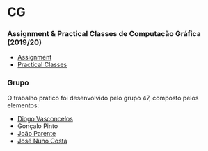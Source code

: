 # CG
### Assignment & Practical Classes de Computação Gráfica (2019/20)
* [Assignment](Assignment/)
* [Practical Classes](Practical_Classes/)

### Grupo
O trabalho prático foi desenvolvido pelo grupo 47, composto pelos elementos:
* [Diogo Vasconcelos](https://github.com/absolutmiei)
* Gonçalo Pinto
* [João Parente](https://github.com/Joao-Parente)
* [José Nuno Costa](https://github.com/jnuno420)